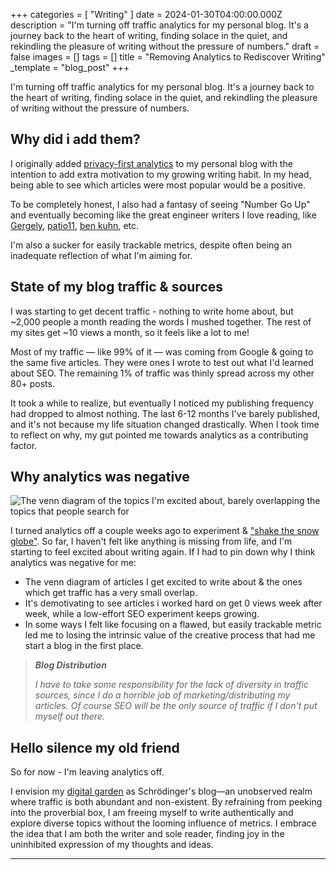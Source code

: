 +++
categories = [ "Writing" ]
date = 2024-01-30T04:00:00.000Z
description = "I'm turning off traffic analytics for my personal blog. It's a journey back to the heart of writing, finding solace in the quiet, and rekindling the pleasure of writing without the pressure of numbers."
draft = false
images = []
tags = []
title = "Removing Analytics to Rediscover Writing"
_template = "blog_post"
+++

I'm turning off traffic analytics for my personal blog. It's a journey back to the heart of writing, finding solace in the quiet, and rekindling the pleasure of writing without the pressure of numbers.

## Why did i add them?

I originally added [privacy-first analytics](https://plausible.io) to my personal blog with the intention to add extra motivation to my growing writing habit. In my head, being able to see which articles were most popular would be a positive.

To be completely honest, I also had a fantasy of seeing "Number Go Up" and eventually becoming like the great engineer writers I love reading, like [Gergely](https://www.pragmaticengineer.com/), [patio11](https://www.kalzumeus.com/about/), [ben kuhn](https://www.benkuhn.net/abyss/), etc.

I'm also a sucker for easily trackable metrics, despite often being an inadequate reflection of what I'm aiming for.

## State of my blog traffic & sources

I was starting to get decent traffic - nothing to write home about, but ~2,000 people a month reading the words I mushed together. The rest of my sites get ~10 views a month, so it feels like a lot to me!

Most of my traffic — like 99% of it — was coming from Google & going to the same five articles. They were ones I wrote to test out what I'd learned about SEO. The remaining 1% of traffic was thinly spread across my other 80+ posts.

It took a while to realize, but eventually I noticed my publishing frequency had dropped to almost nothing. The last 6-12 months I've barely published, and it's not because my life situation changed drastically. When I took time to reflect on why, my gut pointed me towards analytics as a contributing factor.

## Why analytics was negative

![The venn diagram of the topics I'm excited about, barely overlapping the topics that people search for](/uploads/website-traffic-idea-overlap.png#center)

I turned analytics off a couple weeks ago to experiment & ["shake the snow globe"](https://blog.nateliason.com/p/you-have-no-idea-how-much-better). So far, I haven't felt like anything is missing from life, and I'm starting to feel excited about writing again. If I had to pin down why I think analytics was negative for me:

- The venn diagram of articles I get excited to write about & the ones which get traffic has a very small overlap.
- It's demotivating to see articles i worked hard on get 0 views week after week, while a low-effort SEO experiment keeps growing.
- In some ways I felt like focusing on a flawed, but easily trackable metric led me to losing the intrinsic value of the creative process that had me start a blog in the first place.

> _**Blog Distribution**_
> 
> _I have to take some responsibility for the lack of diversity in traffic sources, since I do a horrible job of marketing/distributing my articles. Of course SEO will be the only source of traffic if I don't put myself out there._

## Hello silence my old friend

So for now - I'm leaving analytics off.

I envision my [digital garden](https://joelhooks.com/digital-garden) as Schrödinger's blog—an unobserved realm where traffic is both abundant and non-existent. By refraining from peeking into the proverbial box, I am freeing myself to write authentically and explore diverse topics without the looming influence of metrics. I embrace the idea that I am both the writer and sole reader, finding joy in the uninhibited expression of my thoughts and ideas.

---

[^1]: Couldn't find a place to fit this in, but I loved the idea of each blog post being a [sample from a heavy-tailed distribution of potential outcomes (no one reads it, become a popular writer, helps you get a job, etc. are all possibilites)](https://www.benkuhn.net/outliers/)

[^2]: To be explicit, my experience is for a PERSONAL blog. If you are running a company blog/content website, knowing which types of articles are getting traction is super valuable!

